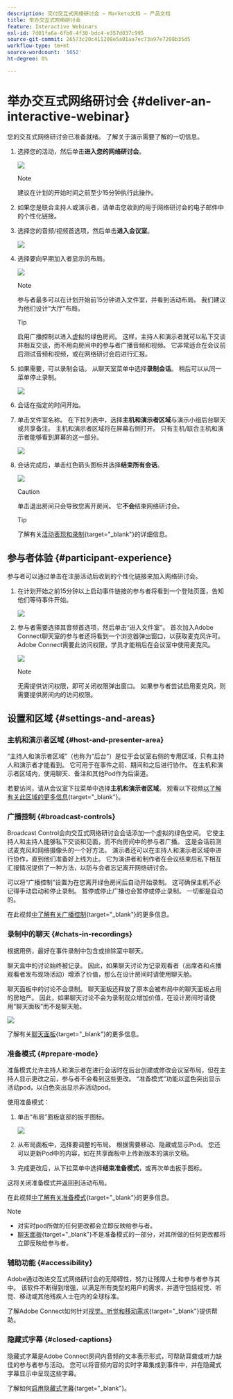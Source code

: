 ```yaml
---
description: 交付交互式网络研讨会 — Marketo文档 — 产品文档
title: 举办交互式网络研讨会
feature: Interactive Webinars
exl-id: 7d01fa6a-6fb0-4f30-bdc4-e357d037c995
source-git-commit: 26573c20c411208e5a01aa7ec73a97e7208b35d5
workflow-type: tm+mt
source-wordcount: '1052'
ht-degree: 0%

---
```


# 举办交互式网络研讨会 {#deliver-an-interactive-webinar}

您的交互式网络研讨会已准备就绪。 了解关于演示需要了解的一切信息。

1. 选择您的活动，然后单击&#x200B;**进入您的网络研讨会**。

   ![](assets/deliver-an-interactive-webinar-1.png)

   >[!NOTE]
   >
   >建议在计划的开始时间之前至少15分钟执行此操作。

1. 如果您是联合主持人或演示者，请单击您收到的用于网络研讨会的电子邮件中的个性化链接。

1. 选择您的音频/视频首选项，然后单击&#x200B;**进入会议室**。

   ![](assets/deliver-an-interactive-webinar-2.png)

1. 选择要向早期加入者显示的布局。

   ![](assets/deliver-an-interactive-webinar-3.png)

   >[!NOTE]
   >
   >参与者最多可以在计划开始前15分钟进入文件室，并看到活动布局。 我们建议为他们设计“大厅”布局。

   >[!TIP]
   >
   >启用广播控制以进入虚拟的绿色房间。 这样，主持人和演示者就可以私下交谈并相互交谈，而不用向房间中的参与者广播音频和视频。 它非常适合在会议前后测试音频和视频，或在网络研讨会后进行汇报。

1. 如果需要，可以录制会话。 从聊天室菜单中选择&#x200B;**录制会话**。 稍后可以从同一菜单停止录制。

   ![](assets/deliver-an-interactive-webinar-4.png)

1. 会话在指定的时间开始。

1. 单击文件室名称。 在下拉列表中，选择&#x200B;**主机和演示者区域**&#x200B;与演示小组后台聊天或共享备注。 主机和演示者区域将在屏幕右侧打开。 只有主机/联合主机和演示者能够看到屏幕的这一部分。

   ![](assets/deliver-an-interactive-webinar-5.png)

1. 会话完成后，单击红色箭头图标并选择&#x200B;**结束所有会话**。

   ![](assets/deliver-an-interactive-webinar-6.png)

   >[!CAUTION]
   >
   >单击退出房间只会导致您离开房间。 它&#x200B;**不会**&#x200B;结束网络研讨会。

   >[!TIP]
   >
   >了解有关[活动表现和录制](/help/marketo/product-docs/demand-generation/events/interactive-webinars/event-workflows.md){target="_blank"}的详细信息。

## 参与者体验 {#participant-experience}

参与者可以通过单击在注册活动后收到的个性化链接来加入网络研讨会。

1. 在计划开始之前15分钟以上启动事件链接的参与者将看到一个登陆页面，告知他们等待事件开始。

   ![](assets/deliver-an-interactive-webinar-7.png)

1. 参与者需要选择其音频首选项，然后单击“进入文件室”。 首次加入Adobe Connect聊天室的参与者还将看到一个浏览器弹出窗口，以获取麦克风许可。 Adobe Connect需要此访问权限，学员才能稍后在会议室中使用麦克风。

   ![](assets/deliver-an-interactive-webinar-8.png)

   >[!NOTE]
   >
   >无需提供访问权限，即可关闭权限弹出窗口。 如果参与者尝试启用麦克风，则需要提供房间内的访问权限。

## 设置和区域 {#settings-and-areas}

### 主机和演示者区域 {#host-and-presenter-area}

“主持人和演示者区域”（也称为“后台”）是位于会议室右侧的专用区域，只有主持人和演示者才能看到。 它可用于在事件之前、期间和之后进行协作。 在主机和演示者区域内，使用聊天、备注和其他Pod作为后渠道。

若要访问，请从会议室下拉菜单中选择&#x200B;**主机和演示者区域**。 观看以下视频[以了解有关此区域的更多信息](https://www.youtube.com/watch?v=11GkcvIUttY){target="_blank"}。

### 广播控制 {#broadcast-controls}

Broadcast Control会向交互式网络研讨会会话添加一个虚拟的绿色空间。 它使主持人和主持人能够私下交谈和见面，而不向房间中的参与者广播。 这是会话前测试麦克风和网络摄像头的一个好方法。 演示者还可以在主持人和演示者区域中进行协作，直到他们准备好上线为止。 它为演讲者和制作者在会议结束后私下相互汇报情况提供了一种方法，以防与会者忘记离开网络研讨会。

可以将“广播控制”设置为在您离开绿色房间后自动开始录制。 这可确保主机不必记得手动启动和停止录制。 暂停或停止广播也会暂停或停止录制。 一切都是自动的。

在此视频[中了解有关广播控制](https://www.youtube.com/watch?v=TcoCeEJoyjg){target="_blank"}的更多信息。

### 录制中的聊天 {#chats-in-recordings}

根据用例，最好在事件录制中包含或排除室中聊天。

聊天盒中的讨论始终被记录。 因此，如果聊天讨论为记录观看者（出席者和点播观看者发布现场活动）增添了价值，那么在设计房间时请使用聊天舱。

聊天面板中的讨论不会录制。 聊天面板还释放了原本会被布局中的聊天面板占用的房地产。 因此，如果聊天讨论不会为录制观众增加价值，在设计房间时请使用“聊天面板”而不是聊天舱。

![](assets/deliver-an-interactive-webinar-9.png)

了解有关[聊天面板](https://helpx.adobe.com/adobe-connect/using/notes-chat-q-a-polls.html#chat_panel){target="_blank"}的更多信息。

### 准备模式 {#prepare-mode}

准备模式允许主持人和演示者在进行会话时在后台创建或修改会议室布局，但在主持人显示更改之前，参与者不会看到这些更改。 “准备模式”功能以蓝色突出显示活动pod，以白色突出显示非活动pod。

使用准备模式：

1. 单击“布局”面板底部的扳手图标。

   ![](assets/deliver-an-interactive-webinar-10.png)

1. 从布局面板中，选择要调整的布局。 根据需要移动、隐藏或显示Pod。 您还可以更新Pod中的内容，如在共享面板中上传新版本的演示文稿。

1. 完成更改后，从下拉菜单中选择&#x200B;**结束准备模式**，或再次单击扳手图标。

这将关闭准备模式并返回到活动布局。

在此视频[中了解有关准备模式](https://www.youtube.com/watch?v=kUya84sx-E4){target="_blank"}的更多信息。

>[!NOTE]
>
>* 对实时pod所做的任何更改都会立即反映给参与者。
>* [聊天面板](https://helpx.adobe.com/adobe-connect/using/notes-chat-q-a-polls.html#chat_panel){target="_blank"}不是准备模式的一部分，对其所做的任何更改都将立即反映给参与者。

### 辅助功能 {#accessibility}

Adobe通过改进交互式网络研讨会的无障碍性，努力让残障人士和参与者参与其中。 该软件不断得到增强，以满足所有类型的用户的需求，并遵守包括视觉、听觉、移动或其他残疾人士在内的全球标准。

了解Adobe Connect如何针对[视觉、听觉和移动需求](https://helpx.adobe.com/adobe-connect/using/accessibility-features.html){target="_blank"}提供帮助。

### 隐藏式字幕 {#closed-captions}

隐藏式字幕是Adobe Connect房间内音频的文本表示形式，可帮助耳聋或听力缺佳的参与者参与活动。 您可以将音频内容的实时字幕集成到事件中，并在隐藏式字幕显示中呈现这些字幕。

了解如何[启用隐藏式字幕](https://helpx.adobe.com/adobe-connect/using/closed-captioning-html-client.html){target="_blank"}。

